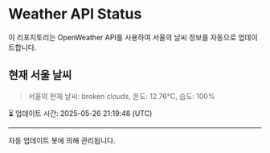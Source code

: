 
# Weather API Status

이 리포지토리는 OpenWeather API를 사용하여 서울의 날씨 정보를 자동으로 업데이트합니다.

## 현재 서울 날씨
> 서울의 현재 날씨: broken clouds, 온도: 12.76°C, 습도: 100%

⏳ 업데이트 시간: 2025-05-26 21:19:48 (UTC)

---
자동 업데이트 봇에 의해 관리됩니다.
